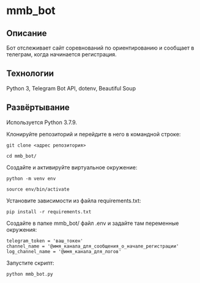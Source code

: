 # mmb_bot
## Описание
Бот отслеживает сайт соревнований по ориентированию и сообщает в телеграм, когда начинается регистрация.

## Технологии
Python 3, Telegram Bot API, dotenv, Beautiful Soup

## Развёртывание
Используется Python 3.7.9.


Клонируйте репозиторий и перейдите в него в командной строке:
```
git clone <адрес репозитория>
```
```
cd mmb_bot/
```
Cоздайте и активируйте виртуальное окружение:
```
python -m venv env
```
```
source env/bin/activate
```
Установите зависимости из файла requirements.txt:
```
pip install -r requirements.txt
```
Создайте в папке mmb_bot/ файл .env и задайте там переменные окружения:
```
telegram_token = 'ваш_токен'
channel_name = '@имя_канала_для_сообщения_о_начале_регистрации'
log_channel_name = '@имя_канала_для_логов'
```
Запустите скрипт:
```
python mmb_bot.py
```
